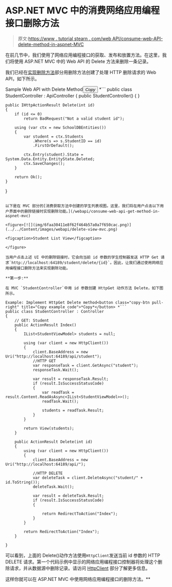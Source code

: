 # ASP.NET MVC 中的消费网络应用编程接口删除方法

> 原文:[https://www . tutorial stearn . com/web API/consume-web-API-delete-method-in-aspnet-MVC](https://www.tutorialsteacher.com/webapi/consume-web-api-delete-method-in-aspnet-mvc)

在前几节中，我们使用了网络应用编程接口的获取、发布和放置方法。在这里，我们将使用 ASP.NET MVC 中的 Web API 的 Delete 方法来删除一条记录。

我们已经在[实现删除方法](/webapi/implement-delete-method-in-web-api)部分用删除方法创建了处理 HTTP 删除请求的 Web API，如下所示。

Sample Web API with Delete Method<button class="copy-btn pull-right" title="Copy example code">*Copy*</button> *```
public class StudentController : ApiController
{
    public StudentController()
    {
    }

    public IHttpActionResult Delete(int id)
    {
        if (id <= 0)
            return BadRequest("Not a valid student id");

        using (var ctx = new SchoolDBEntities())
        {
            var student = ctx.Students
                .Where(s => s.StudentID == id)
                .FirstOrDefault();

            ctx.Entry(student).State = System.Data.Entity.EntityState.Deleted;
            ctx.SaveChanges();
        }

        return Ok();
    }
} 
```

以下是在 MVC 部分的[消费获取方法中创建的学生列表视图。这里，我们将在用户点击以下用户界面中的删除链接时实现删除功能。](/webapi/consume-web-api-get-method-in-aspnet-mvc)

<figure>[![](img/6faa30411e8f62f464b57a0a7f650cac.png)](../../Content/images/webapi/delete-view-mvc.png)

<figcaption>Student List View</figcaption>

</figure>

当用户点击上述 UI 中的删除链接时，它会向当前 id 参数的学生控制器发送 HTTP Get 请求`http://localhost:64189/student/delete/{id}`。因此，让我们通过使用网络应用编程接口删除方法来实现删除功能。

**第一步:**

在 MVC `StudentController`中用 id 参数创建 HttpGet 动作方法 Delete，如下图所示。

Example: Implement HttpGet Delete method<button class="copy-btn pull-right" title="Copy example code">*Copy*</button> *```
public class StudentController : Controller
{
    // GET: Student
    public ActionResult Index()
    {
        IList<StudentViewModel> students = null;

        using (var client = new HttpClient())
        {
            client.BaseAddress = new Uri("http://localhost:64189/api/student");
            //HTTP GET
            var responseTask = client.GetAsync("student");
            responseTask.Wait();

            var result = responseTask.Result;
            if (result.IsSuccessStatusCode)
            {
                var readTask = result.Content.ReadAsAsync<IList<StudentViewModel>>();
                readTask.Wait();

                students = readTask.Result;
            }
        }

        return View(students);
    }

    public ActionResult Delete(int id)
    {
        using (var client = new HttpClient())
        {
            client.BaseAddress = new Uri("http://localhost:64189/api/");

            //HTTP DELETE
            var deleteTask = client.DeleteAsync("student/" + id.ToString());
            deleteTask.Wait();

            var result = deleteTask.Result;
            if (result.IsSuccessStatusCode)
            {

                return RedirectToAction("Index");
            }
        }

        return RedirectToAction("Index");
    }

} 
```

可以看到，上面的 Delete()动作方法使用`HttpClient`发送当前 id 参数的 HTTP DELETE 请求。第一个代码示例中显示的网络应用编程接口控制器将处理这个删除请求，并从数据源中删除记录。请访问 [HttpClient](http://localhost:56670/webapi/consuming-web-api-in-dotnet-using-httpclient) 部分了解更多信息。

这样你就可以在 ASP.NET MVC 中使用网络应用编程接口的删除方法。**